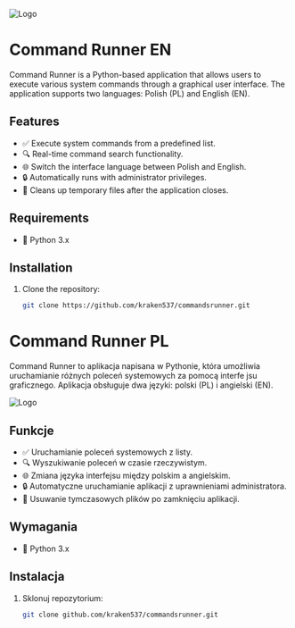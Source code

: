 ![Logo](https://drive.google.com/uc?id=1SWRC6O5HhhhjE_Al-DF-cGH6qPc8MAz7)


# Command Runner   EN

Command Runner is a Python-based application that allows users to execute various system commands through a graphical user interface. The application supports two languages: Polish (PL) and English (EN).

## Features

- ✅ Execute system commands from a predefined list.
- 🔍 Real-time command search functionality.
- 🌐 Switch the interface language between Polish and English.
- 🔒 Automatically runs with administrator privileges.
- 🧹 Cleans up temporary files after the application closes.

## Requirements

- 🐍 Python 3.x

## Installation

1. Clone the repository:

   ```sh
   git clone https://github.com/kraken537/commandsrunner.git

# Command Runner  PL

Command Runner to aplikacja napisana w Pythonie, która umożliwia uruchamianie różnych poleceń systemowych za pomocą interfe jsu graficznego. Aplikacja obsługuje dwa języki: polski (PL) i angielski (EN).

![Logo](path/to/your/logo.png) <!-- Jeśli posiadasz logo projektu -->

## Funkcje

- ✅ Uruchamianie poleceń systemowych z listy. 
- 🔍 Wyszukiwanie poleceń w czasie rzeczywistym.
- 🌐 Zmiana języka interfejsu między polskim a angielskim.
- 🔒 Automatyczne uruchamianie aplikacji z uprawnieniami administratora.
- 🧹 Usuwanie tymczasowych plików po zamknięciu aplikacji.

## Wymagania

- 🐍 Python 3.x

## Instalacja

1. Sklonuj repozytorium:

   ```sh
   git clone github.com/kraken537/commandsrunner.git
